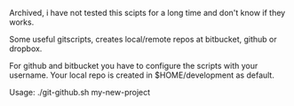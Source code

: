 Archived, i have not tested this scipts for a long time and don't know if they works.

Some useful gitscripts, creates local/remote repos at bitbucket, github or dropbox.

For github and bitbucket you have to configure the scripts with your username. Your local repo is created in $HOME/development as default.

Usage: ./git-github.sh my-new-project

